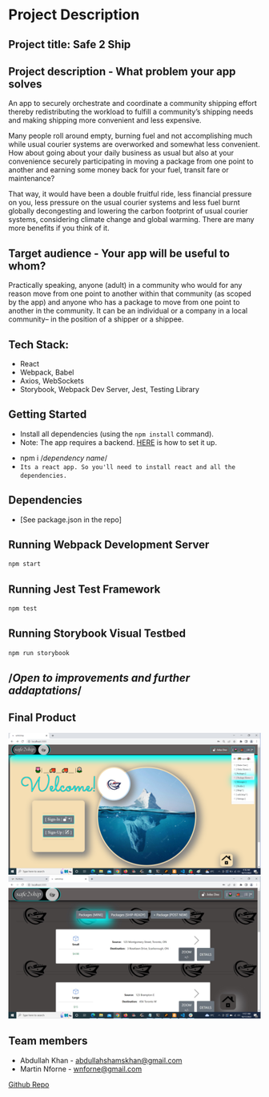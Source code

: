 # Project Description

## Project title: Safe 2 Ship

## Project description - What problem your app solves

An app to securely orchestrate and coordinate a community shipping effort thereby redistributing the workload to fulfill a community’s shipping needs and making shipping more convenient and less expensive. 

Many people roll around empty, burning fuel and not accomplishing much while usual courier systems are overworked and somewhat less convenient. How about going about your daily business as usual but also at your convenience securely participating in moving a package from one point to another and earning some money back for your fuel, transit fare or maintenance? 

That way, it would have been a double fruitful ride, less financial pressure on you, less pressure on the usual courier systems and less fuel burnt globally decongesting and lowering the carbon footprint of usual courier systems, considering climate change and global warming. There are many more benefits if you think of it.

## Target audience - Your app will be useful to whom?

Practically speaking, anyone (adult) in a community who would for any reason move from one point to another within that community (as scoped by the app) and anyone who has a package to move from one point to another in the community.
It can be an individual or a company in a local community–  in the position of a shipper or a shippee. 

## Tech Stack: 
* React
* Webpack, Babel
* Axios, WebSockets
* Storybook, Webpack Dev Server, Jest, Testing Library

## Getting Started

- Install all dependencies (using the `npm install` command).
- Note: The app requires a backend. [HERE](https://github.com/nforne/safe2ship) is how to set it up.

* npm i /*dependency name*/
* `Its a react app. So you'll need to install react and all the dependencies.`

## Dependencies

* [See package.json in the repo]

## Running Webpack Development Server

```sh
npm start
```

## Running Jest Test Framework

```sh
npm test
```

## Running Storybook Visual Testbed

```sh
npm run storybook
```
## /*Open to improvements and further addaptations*/

## Final Product

![Screenshot1](/docs/safe2ship_1.png)
![Screenshot1](/docs/safe2ship_2.jpg)

## Team members

-	Abdullah Khan - abdullahshamskhan@gmail.com
-	Martin Nforne - wnforne@gmail.com

[Github Repo](https://github.com/nforne/safe2ship/tree/feature/merge-feature-branches)